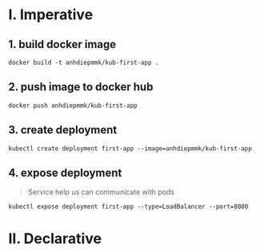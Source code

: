 # I. Imperative
## 1. build docker image
```
docker build -t anhdiepmmk/kub-first-app .
```
## 2. push image to docker hub
```
docker push anhdiepmmk/kub-first-app
```
## 3. create deployment
```
kubectl create deployment first-app --image=anhdiepmmk/kub-first-app
```

## 4. expose deployment
> Service help us can communicate with pods
```
kubectl expose deployment first-app --type=LoadBalancer --port=8080
```

# II. Declarative
## 